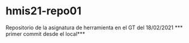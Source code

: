 # hmis21-repo01
Repositorio de la asignatura de herramienta en el GT del  18/02/2021
*** primer commit desde el local***
